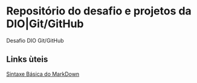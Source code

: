 # Repositório do desafio e projetos da DIO|Git/GitHub
 Desafio DIO Git/GitHub
 
 ## Links ùteis
[Sintaxe Básica do MarkDown](https://www.markdownguide.org/basic-syntax/)
